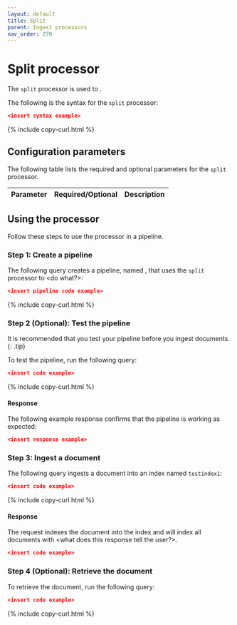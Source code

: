 ```yaml
---
layout: default
title: Split
parent: Ingest processors
nav_order: 270
---
```


# Split processor

The `split` processor is used to <explain what is used to do>.

The following is the syntax for the `split` processor:

```json
<insert syntax example>
```
{% include copy-curl.html %}

## Configuration parameters

The following table lists the required and optional parameters for the `split` processor.

Parameter | Required/Optional | Description |
|-----------|-----------|-----------|
<insert the parameters>

## Using the processor

Follow these steps to use the processor in a pipeline.

### Step 1: Create a pipeline

The following query creates a pipeline, named <name>, that uses the `split` processor to <do what?>: 

```json
<insert pipeline code example>
```
{% include copy-curl.html %}

### Step 2 (Optional): Test the pipeline

It is recommended that you test your pipeline before you ingest documents.
{: .tip}

To test the pipeline, run the following query:

```json
<insert code example>
```
{% include copy-curl.html %}

#### Response

The following example response confirms that the pipeline is working as expected:

```json
<insert response example>
```

### Step 3: Ingest a document 

The following query ingests a document into an index named `testindex1`:

```json
<insert code example>
```
{% include copy-curl.html %}

#### Response

The request indexes the document into the index <index name> and will index all documents with <what does this response tell the user?>.

```json
<insert code example>
```

### Step 4 (Optional): Retrieve the document

To retrieve the document, run the following query:

```json
<insert code example>
```
{% include copy-curl.html %}

<Provide any other information and code examples relevant to the user or use cases.>